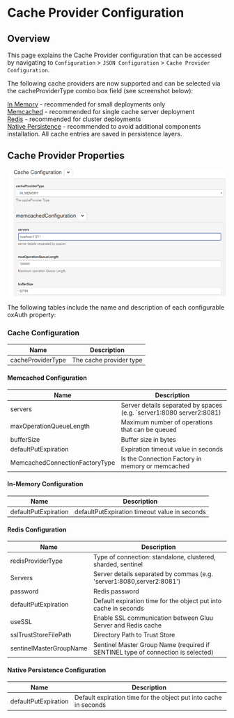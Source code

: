 # Cache Provider Configuration
## Overview
This page explains the Cache Provider configuration that can be accessed by navigating to `Configuration` > `JSON Configuration` > `Cache Provider Configuration`. 

The following cache providers are now supported and can be selected via the cacheProviderType combo box field (see screenshot below):

[In Memory](#in-memory-configuration) - recommended for small deployments only   
[Memcached](#memcached-configuration) - recommended for single cache server deployment  
[Redis](#redis-configuration) - recommended for cluster deployments  
[Native Persistence](#native-persistence-configuration) - recommended to avoid additional components installation. All cache entries are saved in persistence layers.  

## Cache Provider Properties
![image](../img/reference/config-json_cachepropertiesv4.png)

The following tables include the name and description of each configurable oxAuth property:

### Cache Configuration

Name                          | Description
------------------------------| -----------
cacheProviderType             | The cache provider type

#### Memcached Configuration

Name                           | Description
------------------------------ | -----------
servers                        | Server details separated by spaces (e.g. `server1:8080 server2:8081)
maxOperationQueueLength        | Maximum number of operations that can be queued
bufferSize                     | Buffer size in bytes
defaultPutExpiration           | Expiration timeout value in seconds
MemcachedConnectionFactoryType | Is the Connection Factory in memory or memcached

#### In-Memory Configuration

Name                          | Description
------------------------------| -----------
defaultPutExpiration          | defaultPutExpiration timeout value in seconds

#### Redis Configuration

Name                          | Description
------------------------------|-----------
redisProviderType             | Type of connection: standalone, clustered, sharded, sentinel
Servers                       | Server details separated by commas (e.g. 'server1:8080,server2:8081')
password                      | Redis password
defaultPutExpiration          | Default expiration time for the object put into cache in seconds
useSSL                        | Enable SSL communication between Gluu Server and Redis cache
sslTrustStoreFilePath         | Directory Path to Trust Store
sentinelMasterGroupName       | Sentinel Master Group Name (required if SENTINEL type of connection is selected) 

#### Native Persistence Configuration

Name                          | Description
------------------------------|-----------
defaultPutExpiration          | Default expiration time for the object put into cache in seconds

